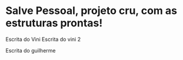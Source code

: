 # Salve Pessoal, projeto cru, com as estruturas prontas!
Escrita do Vini 
Escrita do vini 2

Escrita do guilherme
